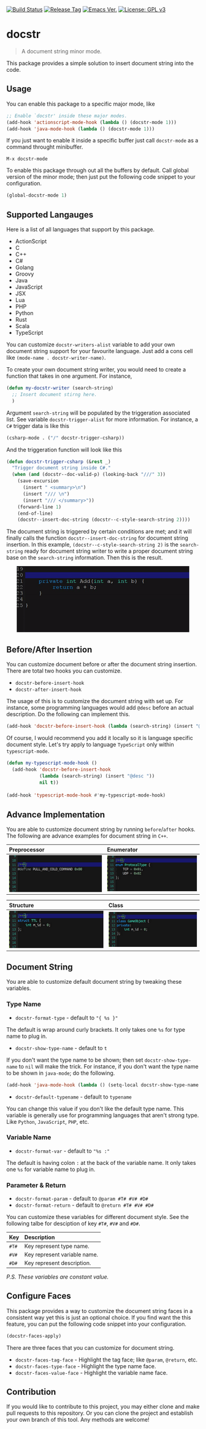 [![Build Status](https://travis-ci.com/jcs-elpa/docstr.svg?branch=master)](https://travis-ci.com/jcs-elpa/docstr)
[![Release Tag](https://img.shields.io/github/tag/jcs-elpa/docstr.svg?label=release)](https://github.com/jcs-elpa/docstr/releases/latest)
[![Emacs Ver.](https://img.shields.io/badge/Emacs-25.1+-7B59B0.svg)](https://www.gnu.org/software/emacs/)
[![License: GPL v3](https://img.shields.io/badge/License-GPL%20v3-blue.svg)](https://www.gnu.org/licenses/gpl-3.0)

# docstr
> A document string minor mode.

This package provides a simple solution to insert document string into the code.

## Usage

You can enable this package to a specific major mode, like

```el
;; Enable `docstr' inside these major modes.
(add-hook 'actionscript-mode-hook (lambda () (docstr-mode 1)))
(add-hook 'java-mode-hook (lambda () (docstr-mode 1)))
```

If you just want to enable it inside a specific buffer just call `docstr-mode`
as a command throught minibuffer.

```
M-x docstr-mode
```

To enable this package through out all the buffers by default. Call global
version of the minor mode; then just put the following code snippet to your
configuration.

```el
(global-docstr-mode 1)
```

## Supported Langauges

Here is a list of all languages that support by this package.

* ActionScript
* C
* C++
* C#
* Golang
* Groovy
* Java
* JavaScript
* JSX
* Lua
* PHP
* Python
* Rust
* Scala
* TypeScript

You can customize `docstr-writers-alist` variable to add your own document
string support for your favourite language. Just add a cons cell like `(mode-name . docstr-writer-name)`.

To create your own document string writer, you would need to create a function
that takes in one argument. For instance,

```el
(defun my-docstr-writer (search-string)
  ;; Insert document stirng here.
  )
```

Argument `search-string` will be populated by the triggeration associated list.
See variable `docstr-trigger-alist` for more information. For instance,
a `C#` trigger data is like this

```el
(csharp-mode . ("/" docstr-trigger-csharp))
```

And the triggeration function will look like this

```el
(defun docstr-trigger-csharp (&rest _)
  "Trigger document string inside C#."
  (when (and (docstr--doc-valid-p) (looking-back "///" 3))
    (save-excursion
      (insert " <summary>\n")
      (insert "/// \n")
      (insert "/// </summary>"))
    (forward-line 1)
    (end-of-line)
    (docstr--insert-doc-string (docstr--c-style-search-string 2))))
```

The document string is triggered by certain conditions are met; and it will
finally calls the function `docstr--insert-doc-string` for document string
insertion. In this example, `(docstr--c-style-search-string 2)` is the
`search-string` ready for document string writer to write a proper document
string base on the `search-string` information. Then this is the result.

<p align="center">
  <img src="./etc/csharp/csharp-vs-doc-demo.gif" width="450" height="172"/>
</p>

## Before/After Insertion

You can customize document before or after the document string insertion.
There are total two hooks you can customize.

* `docstr-before-insert-hook`
* `docstr-after-insert-hook`

The usage of this is to customize the document string with set up. For instance,
some programming languages would add `@desc` before an actual description. Do
the following can implement this.

```el
(add-hook 'docstr-before-insert-hook (lambda (search-string) (insert "@desc ")))
```

Of course, I would recommend you add it locally so it is language specific
document style. Let's try apply to language `TypeScript` only within
`typescript-mode`.

```el
(defun my-typescript-mode-hook ()
  (add-hook 'docstr-before-insert-hook
            (lambda (search-string) (insert "@desc "))
            nil t))

(add-hook 'typescript-mode-hook #'my-typescript-mode-hook)
```

## Advance Implementation

You are able to customize document string by running `before`/`after` hooks.
The following are advance examples for document string in `C++`.

| Preprocessor                          | Enumerator                          |
|:--------------------------------------|:------------------------------------|
| <img src="./etc/c++/cpp-define.gif"/> | <img src="./etc/c++/cpp-enum.gif"/> |

| Structure                             | Class                                |
|:--------------------------------------|:-------------------------------------|
| <img src="./etc/c++/cpp-struct.gif"/> | <img src="./etc/c++/cpp-class.gif"/> |

## Document String

You are able to customize default document string by tweaking these variables.

### Type Name

* `docstr-format-type` - default to `"{ %s }"`

The default is wrap around curly brackets. It only takes one `%s` for type name
to plug in.

* `docstr-show-type-name` - default to `t`

If you don't want the type name to be shown; then set `docstr-show-type-name`
to `nil` will make the trick. For instance, if you don't want the type name
to be shown in `java-mode`; do the following.

```el
(add-hook 'java-mode-hook (lambda () (setq-local docstr-show-type-name nil)))
```

* `docstr-default-typename` - default to `typename`

You can change this value if you don't like the default type name. This
variable is generally use for programming languages that aren't strong type.
Like `Python`, `JavaScript`, `PHP`, etc.

### Variable Name

* `docstr-format-var` - default to `"%s :"`

The default is having colon `:` at the back of the variable name. It only takes one
`%s` for variable name to plug in.

### Parameter & Return

* `docstr-format-param` - default to `@param #T# #V# #D#`
* `docstr-format-return` - default to `@return #T# #V# #D#`

You can customize these variables for different document style. See the
following talbe for desciption of key `#T#`, `#V#` and `#D#`.

| Key   | Description                  |
|:------|:-----------------------------|
| `#T#` | Key represent type name.     |
| `#V#` | Key represent variable name. |
| `#D#` | Key represent description.   |

*P.S. These variables are constant value.*

## Configure Faces

This package provides a way to customize the document string faces in a
consistent way yet this is just an optional choice. If you find want the
this feature, you can put the following code snippet into your configuration.

```el
(docstr-faces-apply)
```

There are three faces that you can customize for document string.

* `docstr-faces-tag-face` - Highlight the tag face; like `@param`, `@return`, etc.
* `docstr-faces-type-face` - Highlight the type name face.
* `docstr-faces-value-face` - Highlight the variable name face.

## Contribution

If you would like to contribute to this project, you may either
clone and make pull requests to this repository. Or you can
clone the project and establish your own branch of this tool.
Any methods are welcome!
